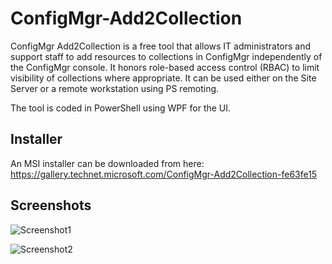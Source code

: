 # ConfigMgr-Add2Collection
ConfigMgr Add2Collection is a free tool that allows IT administrators and support staff to add resources to collections in ConfigMgr independently of the ConfigMgr console. It honors role-based access control (RBAC) to limit visibility of collections where appropriate. It can be used either on the Site Server or a remote workstation using PS remoting.

The tool is coded in PowerShell using WPF for the UI.

## Installer
An MSI installer can be downloaded from here: https://gallery.technet.microsoft.com/ConfigMgr-Add2Collection-fe63fe15

## Screenshots
![Screenshot1](https://raw.githubusercontent.com/SMSAgentSofware/ConfigMgr-Add2Collection/master/Add2-2.png)

![Screenshot2](https://raw.githubusercontent.com/SMSAgentSofware/ConfigMgr-Add2Collection/master/Add2-1.png)
